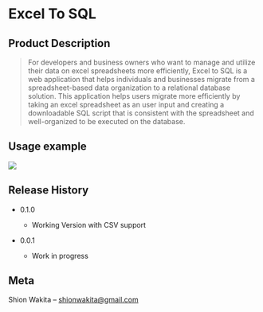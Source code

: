 # Excel To SQL

## Product Description 
> For developers and business owners who want to manage and utilize their data on excel spreadsheets more efficiently, Excel to SQL is a web application that helps individuals and businesses migrate from a spreadsheet-based data organization to a relational database solution. This application helps users migrate more efficiently by taking an excel spreadsheet as an user input and creating a downloadable SQL script that is consistent with the spreadsheet and well-organized to be executed on the database. 



## Usage example

![](Intruction_0.PNG)




## Release History

* 0.1.0
    * Working Version with CSV support

* 0.0.1
    * Work in progress

## Meta

Shion Wakita – shionwakita@gmail.com



